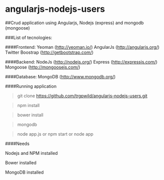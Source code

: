 angularjs-nodejs-users
======================

##Crud application using Angularjs, Nodejs (express) and mongodb (mongoose)

###List of tecnologies:

####Frontend:
    Yeoman (http://yeoman.io/)
        AngularJs (http://angularjs.org/)
        Twitter Boostrap (http://getbootstrap.com/)

####Backend:
    NodeJs (http://nodejs.org/)
        Express (http://expressjs.com/)
        Mongoose (http://mongoosejs.com/)

####Database:
    MongoDB (http://www.mongodb.org/)

####Running application

> git clone https://github.com/trgpwild/angularjs-nodejs-users.git

> npm install

> bower install

> mongodb

> node app.js or npm start or node app

####Needs

Nodejs and NPM installed

Bower installed

MongoDB installed